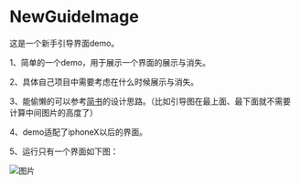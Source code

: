 # NewGuideImage

这是一个新手引导界面demo。

1、简单的一个demo，用于展示一个界面的展示与消失。

2、具体自己项目中需要考虑在什么时候展示与消失。

3、能偷懒的可以参考[简书](https://www.jianshu.com/p/eef6ffdffe7d)的设计思路。（比如引导图在最上面、最下面就不需要计算中间图片的高度了）

4、demo适配了iphoneX以后的界面。

5、运行只有一个界面如下图：



![图片](https://upload-images.jianshu.io/upload_images/8149975-d45d4e883a95e61b.png?imageMogr2/auto-orient/strip%7CimageView2/2/w/828/format/webp)
